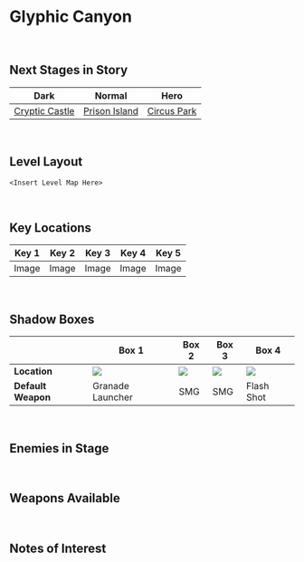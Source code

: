 # Glyphic Canyon

<br />

## Next Stages in Story
|Dark|Normal|Hero|
|--|--|--|
|[Cryptic Castle](../CrypticCastle)|[Prison Island](../PrisonIsland)|[Circus Park](../CircusPark)|

<br />

## Level Layout
```
<Insert Level Map Here>
```

<br />

## Key Locations
|Key 1|Key 2|Key 3|Key 4|Key 5|
|--|--|--|--|--|
|Image|Image|Image|Image|Image|

<br />

## Shadow Boxes
| |Box 1|Box 2|Box 3|Box 4|
|-|-|-|-|-|
|__Location__|[ ![](../../img/GlyphicCanyon/GlyphicCanyonShadowBox1.png) ](../../img/GlyphicCanyon/GlyphicCanyonShadowBox1.png)|[ ![](../../img/GlyphicCanyon/GlyphicCanyonShadowBox2.png) ](../../img/GlyphicCanyon/GlyphicCanyonShadowBox2.png)|[ ![](../../img/GlyphicCanyon/GlyphicCanyonShadowBox3.png) ](../../img/GlyphicCanyon/GlyphicCanyonShadowBox3.png)|[ ![](../../img/GlyphicCanyon/GlyphicCanyonShadowBox4.png) ](../../img/GlyphicCanyon/GlyphicCanyonShadowBox4.png)|
|__Default Weapon__|Granade Launcher|SMG|SMG|Flash Shot|

<br />

## Enemies in Stage

<br />

## Weapons Available

<br />

## Notes of Interest

<br />